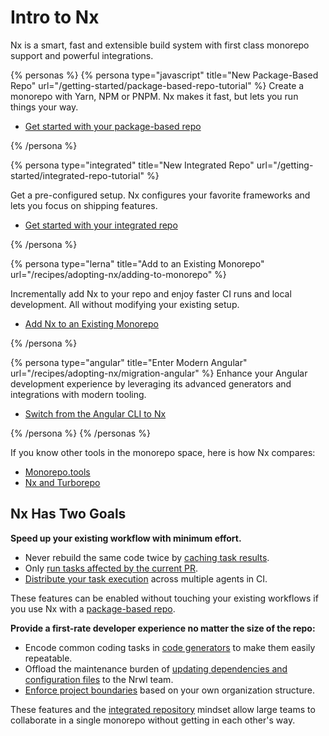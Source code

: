 # Intro to Nx

Nx is a smart, fast and extensible build system with first class monorepo support and powerful integrations.

{% personas %}
{% persona type="javascript" title="New Package-Based Repo" url="/getting-started/package-based-repo-tutorial" %}
Create a monorepo with Yarn, NPM or PNPM. Nx makes it fast, but lets you run things your way.

- [Get started with your package-based repo](/getting-started/package-based-repo-tutorial)

{% /persona %}

{% persona type="integrated" title="New Integrated Repo" url="/getting-started/integrated-repo-tutorial" %}

Get a pre-configured setup. Nx configures your favorite frameworks and lets you focus on shipping features.

- [Get started with your integrated repo](/getting-started/integrated-repo-tutorial)

{% /persona %}

{% persona type="lerna" title="Add to an Existing Monorepo" url="/recipes/adopting-nx/adding-to-monorepo" %}

Incrementally add Nx to your repo and enjoy faster CI runs and local development. All without modifying your existing setup.

- [Add Nx to an Existing Monorepo](/recipes/adopting-nx/adding-to-monorepo)

{% /persona %}

{% persona type="angular" title="Enter Modern Angular" url="/recipes/adopting-nx/migration-angular" %}
Enhance your Angular development experience by leveraging its advanced generators and integrations with modern tooling.

- [Switch from the Angular CLI to Nx](/recipes/adopting-nx/migration-angular)

{% /persona %}
{% /personas %}

If you know other tools in the monorepo space, here is how Nx compares:

- [Monorepo.tools](https://monorepo.tools)
- [Nx and Turborepo](/more-concepts/turbo-and-nx)

## Nx Has Two Goals

**Speed up your existing workflow with minimum effort.**

- Never rebuild the same code twice by [caching task results](/core-features/cache-task-results).
- Only [run tasks affected by the current PR](/core-features/run-tasks#run-tasks-affected-by-a-pr).
- [Distribute your task execution](/core-features/distribute-task-execution) across multiple agents in CI.

These features can be enabled without touching your existing workflows if you use Nx with a [package-based repo](/concepts/integrated-vs-package-based).

**Provide a first-rate developer experience no matter the size of the repo:**

- Encode common coding tasks in [code generators](/plugin-features/use-code-generators) to make them easily repeatable.
- Offload the maintenance burden of [updating dependencies and configuration files](/core-features/automate-updating-dependencies) to the Nrwl team.
- [Enforce project boundaries](/core-features/enforce-project-boundaries) based on your own organization structure.

These features and the [integrated repository](/concepts/integrated-vs-package-based) mindset allow large teams to collaborate in a single monorepo without getting in each other's way.
